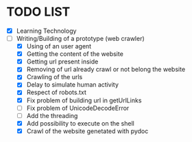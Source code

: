# TODO LIST
- [x] Learning Technology
- [ ] Writing/Building of a prototype (web crawler)
	- [x] Using of an user agent
	- [x] Getting the content of the website
	- [x] Getting url present inside
	- [x] Removing of url already crawl or not belong the website
	- [x] Crawling of the urls
	- [x] Delay to simulate human activity
	- [x] Respect of robots.txt
	- [X] Fix problem of building url in getUrlLinks
	- [ ] Fix problem of UnicodeDecodeError
	- [ ] Add the threading
	- [X] Add possibility to execute on the shell
	- [X] Crawl of the website genetated with pydoc